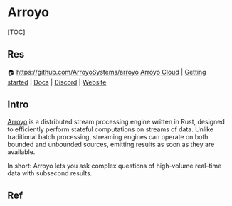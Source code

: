 # Arroyo

[TOC]



## Res
🏠 https://github.com/ArroyoSystems/arroyo
[Arroyo Cloud](https://arroyo.dev/) | [Getting started](https://doc.arroyo.dev/getting-started) | [Docs](https://doc.arroyo.dev/) | [Discord](https://discord.gg/cjCr5rVmyR) | [Website](https://arroyo.dev/)



## Intro
[Arroyo](https://arroyo.dev/) is a distributed stream processing engine written in Rust, designed to efficiently perform stateful computations on streams of data. Unlike traditional batch processing, streaming engines can operate on both bounded and unbounded sources, emitting results as soon as they are available.

In short: Arroyo lets you ask complex questions of high-volume real-time data with subsecond results.


## Ref

